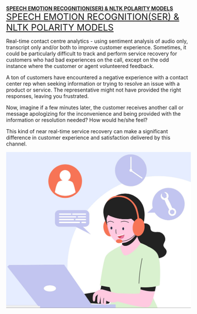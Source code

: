 <u>**SPEECH EMOTION RECOGNITION(SER) & NLTK POLARITY MODELS**</u>
<span style="font-size: 24px; text-decoration: underline;">SPEECH EMOTION RECOGNITION(SER) & NLTK POLARITY MODELS</span>

Real-time contact centre analytics - using sentiment analysis of audio only, transcript only and/or both to improve customer experience.
Sometimes, it could be particularly difficult to track and perform service recovery for customers who had bad experiences on the call, except on the odd instance where the customer or agent volunteered feedback.

A ton of customers have encountered a negative experience with a contact center rep when seeking information or trying to resolve an issue with a product or service. The representative might not have provided the right responses, leaving you frustrated.

Now, imagine if a few minutes later, the customer receives another call or message apologizing for the inconvenience and being provided with the information or resolution needed? How would he/she feel?

This kind of near real-time service recovery can make a significant difference in customer experience and satisfaction delivered by this channel.

<img src="https://github.com/Sarah-Data/Real-time-contact-centre-analytics---Sentiment-Analysis/blob/main/Contact%20Centre%20jpeg.jpg" width="550" height="auto">
